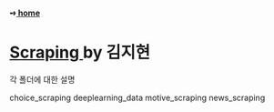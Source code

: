#### ➺<a href="https://github.com/yoonputer/Team_Project2">  home </a>

# <a href="https://github.com/yoonputer/Team_Project2/tree/master/scraping">  Scraping </a> by 김지현



각 폴더에 대한 설명

choice_scraping
deeplearning_data
motive_scraping
news_scraping
